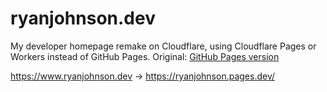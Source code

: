 # ryanjohnson.dev

My developer homepage remake on Cloudflare, using Cloudflare Pages or Workers instead of GitHub Pages. Original: [GitHub Pages version](<https://www.github.com/AMDphreak/amdphreak.github.io>)

<https://www.ryanjohnson.dev> -> <https://ryanjohnson.pages.dev/>
